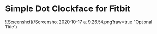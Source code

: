 # Simple Dot Clockface for Fitbit

![Screenshot](/Screenshot 2020-10-17 at 9.26.54.png?raw=true "Optional Title")
